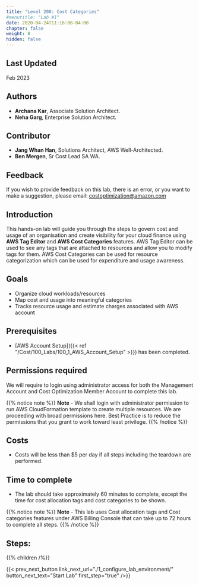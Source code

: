 ```yaml
---
title: "Level 200: Cost Categories"
#menutitle: "Lab #1"
date: 2020-04-24T11:16:08-04:00
chapter: false
weight: 8
hidden: false
---
```


## Last Updated
Feb 2023


## Authors
- **Archana Kar**, Associate Solution Architect.
- **Neha Garg**, Enterprise Solution Architect.

## Contributor
- **Jang Whan Han**, Solutions Architect, AWS Well-Architected.
- **Ben Mergen**, Sr Cost Lead SA WA.

## Feedback
If you wish to provide feedback on this lab, there is an error, or you want to make a suggestion, please email: costoptimization@amazon.com

## Introduction
This hands-on lab will guide you through the steps to govern cost and usage of an organisation and create visibility for your cloud finance using **AWS Tag Editor** and **AWS Cost Categories** features. AWS Tag Editor can be used to see any tags that are attached to resources and allow you to modify tags for them. AWS Cost Categories can be used for resource categorization which can be used for expenditure and usage awareness.

## Goals
- Organize cloud workloads/resources
- Map cost and usage into meaningful categories
- Tracks resource usage and estimate charges associated with AWS account


## Prerequisites
- [AWS Account Setup]({{< ref "/Cost/100_Labs/100_1_AWS_Account_Setup" >}}) has been completed.


## Permissions required
We will require to login using administrator access for both the Management Account and Cost Optimization Member Account to complete this lab.

{{% notice note %}}
**Note** - We shall login with administrator permission to run AWS CloudFormation template to create multiple resources. We are proceeding with broad permissions here. Best Practice is to reduce the permissions that you grant to work toward least privilege.
{{% /notice %}}

## Costs
- Costs will be less than $5 per day if all steps including the teardown are performed.


## Time to complete
- The lab should take approximately 60 minutes to complete, except the time for cost allocation tags and cost categories to be shown. 

{{% notice note %}}
**Note** - This lab uses Cost allocation tags and Cost categories features under AWS Billing Console that can take up to 72 hours to complete all steps.
{{% /notice %}}

## Steps:
{{% children  /%}}

{{< prev_next_button link_next_url="./1_configure_lab_environment/" button_next_text="Start Lab" first_step="true" />}}